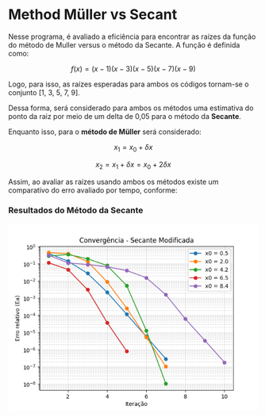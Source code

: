 # Method Müller vs Secant

Nesse programa, é avaliado a eficiência para encontrar as raízes da função do método de Muller versus o método da Secante. 
A função é definida como:

$$
f(x) = (x - 1)(x - 3)(x - 5)(x - 7)(x - 9)
$$

Logo, para isso, as raízes esperadas para ambos os códigos tornam-se o conjunto [1, 3, 5, 7, 9].

Dessa forma, será considerado para ambos os métodos uma estimativa do ponto da raiz por meio de um delta de 0,05 para o método da **Secante**.  

Enquanto isso, para o **método de Müller** será considerado:

$$
x_1 = x_0 + \delta x
$$

$$
x_2 = x_1 + \delta x = x_0 + 2\delta x
$$

Assim, ao avaliar as raízes usando ambos os métodos existe um comparativo do erro avaliado por tempo, conforme:

### Resultados do Método da Secante

<p align="center">
  <img src="https://github.com/arthurhsalgado/M-ller-vs-Secant/raw/main/ResultadosSecantes.png" alt="Resultados da Secante" />
</p>
